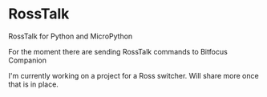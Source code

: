 # RossTalk
RossTalk for Python and MicroPython

For the moment there are sending RossTalk commands to Bitfocus Companion

I'm currently working on a project for a Ross switcher. Will share more once that is in place.
